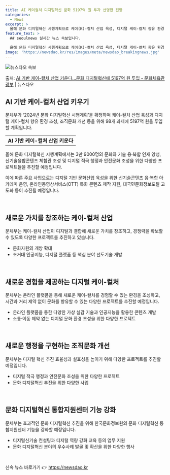 ```yaml
---
title: AI 케이컬처 디지털혁신 문화 5197억 원 투자 선명한 전망
categories:
  - News
excerpt: >
  올해 문화 디지털혁신 시행계획으로 케이(K)-컬처 산업 육성, 디지털 케이-컬처 향유 환경 조성, 조직문화 …
feature_text: >
  ## seoulnews 실시간 뉴스 속보입니다.

  올해 문화 디지털혁신 시행계획으로 케이(K)-컬처 산업 육성, 디지털 케이-컬처 향유 환경 조성, 조직문화 …
image: 'https://newsdao.kr/res/images/meta/newsdao_breakingnews.jpg'
---
```


![뉴스다오 속보](https://newsdao.kr/res/images/meta/newsdao_breakingnews.jpg)

<p>출처: <a href="https://newsdao.kr/3776" rel="dofollow">AI 기반 케이-컬처 산업 키운다…문화 디지털혁신에 5197억 원 투입 - 문화체육관광부</a> | 뉴스다오</p>

<h2 data-ke-size="size26">AI 기반 케이-컬처 산업 키우기</h2>
<p data-ke-size="size16">문체부가 ‘2024년 문화 디지털혁신 시행계획’을 확정하며 케이-컬처 산업 육성과 디지털 케이-컬처 향유 환경 조성, 조직문화 개선 등을 위해 98개 과제에 5197억 원을 투입할 계획입니다.</p>
<table>
	<tr>
		<td style="text-align: center; height: 17px;"><b>AI 기반 케이-컬처 산업 키운다</b></td>
	</tr>
</table>
<p data-ke-size="size16">올해 문화 디지털혁신 시행계획에서는 3만 9000명의 문화와 기술 융·복합 인재 양성, 신기술융합콘텐츠 체험관 조성 및 디지털 적극 행정과 안전문화 조성을 위한 다양한 프로젝트들을 추진할 예정입니다.</p>

<p data-ke-size="size16">이에 따른 주요 사업으로는 디지털 기반 문화산업 육성을 위한 신기술콘텐츠 융·복합 아카데미 운영, 온라인동영상서비스(OTT) 특화 콘텐츠 제작 지원, 대국민문화정보포털 고도화 등이 추진될 예정입니다.</p>

<p data-ke-size="size16">&nbsp;</p>

<h2 data-ke-size="size26">새로운 가치를 창조하는 케이-컬처 산업</h2>
<p data-ke-size="size16">문체부는 케이-컬처 산업이 디지털과 결합해 새로운 가치를 창조하고, 경쟁력을 확보할 수 있도록 다양한 프로젝트를 추진하고 있습니다.</p>
<ul>
	<li>문화자원의 개방 확대</li>
	<li>초거대 인공지능, 디지털 플랫폼 등 핵심 분야 선도기술 개발</li>
</ul>
<p data-ke-size="size16">&nbsp;</p>

<h2 data-ke-size="size26">새로운 경험을 제공하는 디지털 케이-컬처</h2>
<p data-ke-size="size16">문체부는 온라인 플랫폼을 통해 새로운 케이-컬처를 경험할 수 있는 환경을 조성하고, 시간과 거리 제약 없이 문화를 향유할 수 있는 다양한 프로젝트를 추진할 예정입니다.</p>
<ul>
	<li>온라인 플랫폼을 통한 다양한 가상 실감 기술과 인공지능을 활용한 콘텐츠 개발</li>
	<li>소통·이동 제약 없는 디지털 문화 환경 조성을 위한 다양한 프로젝트</li>
</ul>
<p data-ke-size="size16">&nbsp;</p>

<h2 data-ke-size="size26">새로운 행정을 구현하는 조직문화 개선</h2>
<p data-ke-size="size16">문체부는 디지털 혁신 추진 효율성과 실효성을 높이기 위해 다양한 프로젝트를 추진할 예정입니다.</p>
<ul>
	<li>디지털 적극 행정과 안전문화 조성을 위한 다양한 프로젝트</li>
	<li>문화 디지털혁신 추진을 위한 다양한 사업</li>
</ul>
<p data-ke-size="size16">&nbsp;</p>

<h2 data-ke-size="size26">문화 디지털혁신 통합지원센터 기능 강화</h2>
<p data-ke-size="size16">문체부는 효과적인 문화 디지털혁신 추진을 위해 한국문화정보원의 문화 디지털혁신 통합지원센터 기능을 강화할 예정입니다.</p>
<ul>
	<li>디지털신기술 컨설팅과 디지털 역량 강화 교육 등의 업무 지원</li>
	<li>문화 디지털혁신 분야의 우수사례 발굴 및 확산을 위한 다양한 행사</li>
</ul>
<p data-ke-size="size16">&nbsp;</p> 

신속 뉴스 바로가기 👉 <a href="https://newsdao.kr" rel="dofollow">https://newsdao.kr</a>


